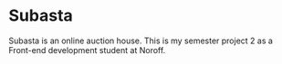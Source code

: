 # Subasta
Subasta is an online auction house. This is my semester project 2 as a Front-end development student at Noroff.
